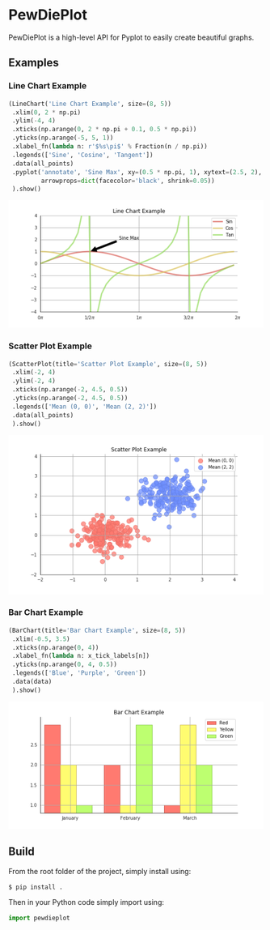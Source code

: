# PewDiePlot

PewDiePlot is a high-level API for Pyplot to easily create beautiful graphs.

## Examples

### Line Chart Example
```python
(LineChart('Line Chart Example', size=(8, 5))
 .xlim(0, 2 * np.pi)
 .ylim(-4, 4)
 .xticks(np.arange(0, 2 * np.pi + 0.1, 0.5 * np.pi))
 .yticks(np.arange(-5, 5, 1))
 .xlabel_fn(lambda n: r'$%s\pi$' % Fraction(n / np.pi))
 .legends(['Sine', 'Cosine', 'Tangent'])
 .data(all_points)
 .pyplot('annotate', 'Sine Max', xy=(0.5 * np.pi, 1), xytext=(2.5, 2),
         arrowprops=dict(facecolor='black', shrink=0.05))
 ).show()
```

![alt text](./examples/images/linechart_example.png)

### Scatter Plot Example
```python
(ScatterPlot(title='Scatter Plot Example', size=(8, 5))
 .xlim(-2, 4)
 .ylim(-2, 4)
 .xticks(np.arange(-2, 4.5, 0.5))
 .yticks(np.arange(-2, 4.5, 0.5))
 .legends(['Mean (0, 0)', 'Mean (2, 2)'])
 .data(all_points)
 ).show()
```

![alt text](./examples/images/scatterplot_example.png)

### Bar Chart Example
```python
(BarChart(title='Bar Chart Example', size=(8, 5))
 .xlim(-0.5, 3.5)
 .xticks(np.arange(0, 4))
 .xlabel_fn(lambda n: x_tick_labels[n])
 .yticks(np.arange(0, 4, 0.5))
 .legends(['Blue', 'Purple', 'Green'])
 .data(data)
 ).show()
```

![alt text](./examples/images/barchart_example.png)


## Build

From the root folder of the project, simply install using:

```
$ pip install .
```

Then in your Python code simply import using:

```python
import pewdieplot
```
